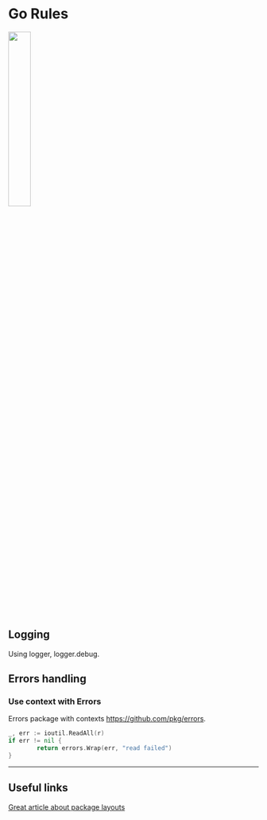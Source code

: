 # Go Rules

<img width="30%" src="https://raw.github.com/golang-samples/gopher-vector/master/gopher.png"/>

## Logging
Using logger, logger.debug.

## Errors handling

### Use context with Errors
Errors package with contexts https://github.com/pkg/errors.
```go
_, err := ioutil.ReadAll(r)
if err != nil {
        return errors.Wrap(err, "read failed")
}
```

---

## Useful links
[Great article about package layouts](https://medium.com/@benbjohnson/standard-package-layout-7cdbc8391fc1#.87ughckae)
